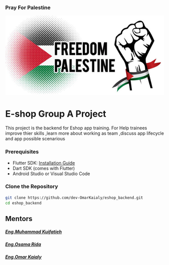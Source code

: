 ### Pray For Palestine
![Pray For Palestine](screenshots/palestine.jpg)

# E-shop Group A Project
This project is the backend for Eshop app training.
For Help trainees improve thier skills ,learn more about working as team ,discuss app lifecycle and app possible scenarious


### Prerequisites

- Flutter SDK: [Installation Guide](https://flutter.dev/docs/get-started/install)
- Dart SDK (comes with Flutter)
- Android Studio or Visual Studio Code


### Clone the Repository

```bash
git clone https://github.com/dev-OmarKaialy/eshop_backend.git
cd eshop_backend 
```

## Mentors
##### [Eng.Muhammad Kuifatieh](https://www.linkedin.com/in/muhammad-kuifatieh-4234b3214/)
##### [Eng.Osama Rida](https://github.com/os01ri)
##### [Eng.Omar Kaialy](https://github.com/dev-OmarKaialy)
